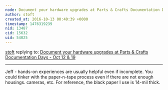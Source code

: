 ```yaml
---
node: Document your hardware upgrades at Parts & Crafts Documentation Days - Oct 12 & 19
author: stoft
created_at: 2016-10-13 00:40:39 +0000
timestamp: 1476319239
nid: 13487
cid: 15632
uid: 54025
---
```




[stoft](../profile/stoft) replying to: [Document your hardware upgrades at Parts & Crafts Documentation Days - Oct 12 & 19](../notes/warren/09-27-2016/document-your-hardware-upgrades-at-parts-crafts-documentation-days-oct-12-19)

----
Jeff - hands-on experiences are usually helpful even if incomplete. You could tinker with the paper-n-tape process even if there are not enough housings. cameras, etc. For reference, the black paper I use is 14-mil thick.